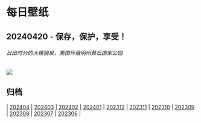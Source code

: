 # 每日壁纸

## 20240420 - 保存，保护，享受！

###### 日出时分的大棱镜泉，美国怀俄明州黄石国家公园

![](https://www.bing.com/th?id=OHR.YellowstoneGeyser_ZH-CN3441008468_UHD.jpg)

## 归档

| [202404](/202404/README.md)
| [202403](/202403/README.md)
| [202402](/202402/README.md)
| [202401](/202401/README.md)
| [202312](/202312/README.md)
| [202311](/202311/README.md)
| [202310](/202310/README.md)
| [202309](/202309/README.md)
| [202308](/202308/README.md)
| [202307](/202307/README.md)
| [202306](/202306/README.md)
|